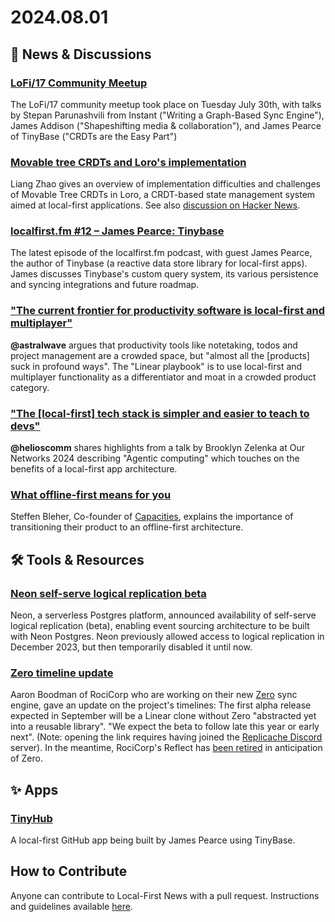 # 2024.08.01

## 📰 News & Discussions 

### [LoFi/17 Community Meetup](https://www.youtube.com/live/WP9yU8M0i9A)
The LoFi/17 community meetup took place on Tuesday July 30th, with talks by Stepan Parunashvili from Instant ("Writing a Graph-Based Sync Engine"), James Addison ("Shapeshifting media & collaboration"), and James Pearce of TinyBase ("CRDTs are the Easy Part")

### [Movable tree CRDTs and Loro's implementation](https://loro.dev/blog/movable-tree)
Liang Zhao gives an overview of implementation difficulties and challenges of Movable Tree CRDTs in Loro, a CRDT-based state management system aimed at local-first applications. See also [discussion on Hacker News](https://news.ycombinator.com/item?id=41099901).

### [localfirst.fm #12 – James Pearce: Tinybase](https://www.localfirst.fm/12)
The latest episode of the localfirst.fm podcast, with guest James Pearce, the author of Tinybase (a reactive data store library for local-first apps). James discusses Tinybase's custom query system, its various persistence and syncing integrations and future roadmap. 

### ["The current frontier for productivity software is local-first and multiplayer"](https://x.com/astralwave/status/1816371032376369509)
**@astralwave** argues that productivity tools like notetaking, todos and project management are a crowded space, but "almost all the [products] suck in profound ways". The "Linear playbook" is to use local-first and multiplayer functionality as a differentiator and moat in a crowded product category. 

### ["The \[local-first\] tech stack is simpler and easier to teach to devs"](https://x.com/helioscomm/status/1817298863985979825)
**@helioscomm** shares highlights from a talk by Brooklyn Zelenka at Our Networks 2024 describing "Agentic computing" which touches on the benefits of a local-first app architecture.

### [What offline-first means for you](https://capacities.io/blog/offline-first-for-you)
Steffen Bleher, Co-founder of [Capacities](https://capacities.io/), explains the importance of transitioning their product to an offline-first architecture.


## 🛠️ Tools & Resources

### [Neon self-serve logical replication beta](https://neon.tech/docs/changelog/2024-07-26)
Neon, a serverless Postgres platform, announced availability of self-serve logical replication (beta), enabling event sourcing architecture to be built with Neon Postgres. Neon previously allowed access to logical replication in December 2023, but then temporarily disabled it until now.

### [Zero timeline update](https://discord.com/channels/830183651022471199/1246101458928144434/1267273200459321364) 
Aaron Boodman of RociCorp who are working on their new [Zero](https://zerosync.dev/) sync engine, gave an update on the project's timelines: The first alpha release expected in September will be a Linear clone without Zero "abstracted yet into a reusable library". "We expect the beta to follow late this year or early next". (Note: opening the link requires having joined the [Replicache Discord](https://discord.replicache.dev/) server). In the meantime, RociCorp's Reflect has [been retired](https://rocicorp.dev/blog/retiring-reflect) in anticipation of Zero.

## ✨ Apps

### [TinyHub](https://github.com/tinyplex/tinyhub?tab=readme-ov-file)
A local-first GitHub app being built by James Pearce using TinyBase.


## How to Contribute
Anyone can contribute to Local-First News with a pull request. Instructions and guidelines available [here](https://github.com/localfirstnews/localfirstnews).
